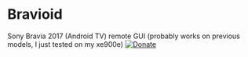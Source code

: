 # Bravioid
Sony Bravia 2017 (Android TV) remote GUI (probably works on previous models, I just tested on my xe900e)
[![Donate](https://www.paypalobjects.com/es_ES/ES/i/btn/btn_donateCC_LG.gif)](https://www.paypal.com/cgi-bin/webscr?cmd=_s-xclick&hosted_button_id=ER2LTNM5LZDTY)
